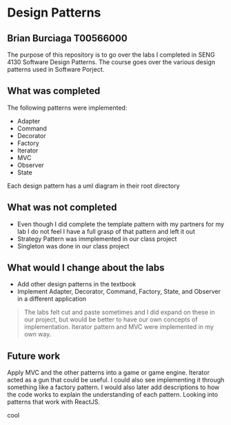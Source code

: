 # Design Patterns

## Brian Burciaga T00566000

The purpose of this repository is to go over the labs I completed in SENG 4130 Software Design Patterns. The course goes over the various design patterns used in Software Porject.

## What was completed

The following patterns were implemented:

- Adapter
- Command
- Decorator
- Factory
- Iterator
- MVC
- Observer
- State

Each design pattern has a uml diagram in their root directory

## What was not completed

- Even though I did complete the template pattern with my partners for my lab I do not feel I have a full grasp of that pattern and left it out
- Strategy Pattern was immplemented in our class project
- Singleton was done in our class project

## What would I change about the labs

- Add other design patterns in the textbook
- Implement Adapter, Decorator, Command, Factory, State, and Observer in a different application

> The labs felt cut and paste sometimes and I did expand on these in our project, but would be better to have our own concepts of implementation. Iterator pattern and MVC were implemented in my own way.

## Future work

Apply MVC and the other patterns into a game or game engine. Iterator acted as a gun that  could be useful. I could also see implementing it through something like a factory pattern. I would also later add descriptions to how the code works to explain the understanding of each pattern. Looking into patterns that work with ReactJS.

cool
